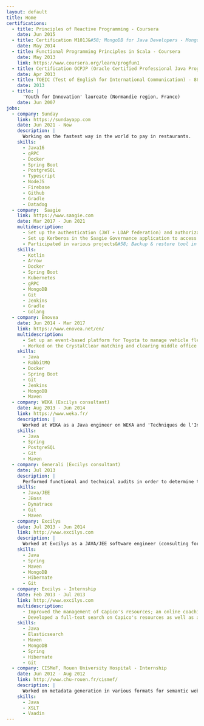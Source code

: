 ```yaml
---
layout: default
title: Home
certifications:
  - title: Principles of Reactive Programming - Coursera
    date: Jun 2015
  - title: Certification M101J&#58; MongoDB for Java Developers - MongoDB Inc.
    date: May 2014
  - title: Functional Programming Principles in Scala - Coursera
    date: May 2013
    link: https://www.coursera.org/learn/progfun1
  - title: Certification OCPJP (Oracle Certified Professional Java Programmer) - 91%
    date: Apr 2013
  - title: TOEIC (Test of English for International Communication) - 880/990
    date: 2013
  - title: |
      'Youth for Innovation' laureate (Normandie region, France)
    date: Jun 2007
jobs:
  - company: Sunday
    link: https://sundayapp.com
    date: Jun 2021 - Now
    description: |
      Working on the fastest way in the world to pay in restaurants.
    skills:
      - Java16
      - gRPC
      - Docker
      - Spring Boot
      - PostgreSQL
      - Typescript
      - NodeJS
      - Firebase
      - Github
      - Gradle
      - Datadog
  - company:  Saagie
    link: https://www.saagie.com
    date: Mar 2017 - Jun 2021
    multidescription:
      - Set up the authentication (JWT + LDAP federation) and authorization mechanisms in a multi-tenant architecture;
      - Set up Kerberos in the Saagie Governance application to access secured datalakes;
      - Participated in various projects&#58; Backup & restore tool in Golang for the Kubernetes cluster, build automation, migrating microservices to hexagonal architecture, etc.
    skills:
      - Kotlin
      - Arrow
      - Docker
      - Spring Boot
      - Kubernetes
      - gRPC
      - MongoDB
      - Git
      - Jenkins
      - Gradle
      - Golang
  - company: Enovea
    date: Jun 2014 - Mar 2017
    link: https://www.enovea.net/en/
    multidescription:
      - Set up an event-based platform for Toyota to manage vehicle fleets by smartphones with real-time analysis and generation of activity reports;
      - Worked on the CrystalClear matching and clearing middle office solution for brokers.
    skills:
      - Java
      - RabbitMQ
      - Docker
      - Spring Boot
      - Git
      - Jenkins
      - MongoDB
      - Maven
  - company: WEKA (Excilys consultant)
    date: Aug 2013 - Jun 2014
    link: https://www.weka.fr/
    description: |
      Worked at WEKA as a Java engineer on WEKA and 'Techniques de l'Ingenieur' websites. Also managing releases, deployments and production operations.
    skills:
      - Java
      - Spring
      - PostgreSQL
      - Git
      - Maven
  - company: Generali (Excilys consultant)
    date: Jul 2013
    description: |
      Performed functional and technical audits in order to determine the corrective actions to be implemented to improve the newly created web applications that were not used (old Cobol CICS applications were favored by their users).
    skills:
      - Java/JEE
      - JBoss
      - Dynatrace
      - Git
      - Maven
  - company: Excilys
    date: Jul 2013 - Jun 2014
    link: http://www.excilys.com
    description: |
      Worked at Excilys as a JAVA/JEE software engineer (consulting for other companies).
    skills:
      - Java
      - Spring
      - Maven
      - MongoDB
      - Hibernate
      - Git
  - company: Excilys - Internship
    date: Feb 2013 - Jul 2013
    link: http://www.excilys.com
    multidescription:
      - Improved the management of Capico's resources; an online coaching platform with a personalized follow-up for each student;
      - Developed a full-text search on Capico's resources as well as an import/export tool for the Capico's tree structure.
    skills:
      - Java
      - Elasticsearch
      - Maven
      - MongoDB
      - Spring
      - Hibernate
      - Git
  - company: CISMeF, Rouen University Hospital - Internship
    date: Jun 2012 - Aug 2012
    link: http://www.chu-rouen.fr/cismef/
    description: |
      Worked on metadata generation in various formats for semantic web and linked data at Doc'CISMeF which is an online catalog and index of french medical resources. This includes Dublin Core (DC), Learning object metadata (LOM), Health Level Seven (HL7), RSS.
    skills:
      - Java
      - XSLT
      - Vaadin
---
```

